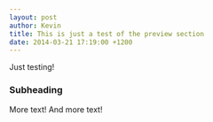 ```yaml
---
layout: post
author: Kevin
title: This is just a test of the preview section
date: 2014-03-21 17:19:00 +1200
---
```


Just testing!

### Subheading

More text! And more text!